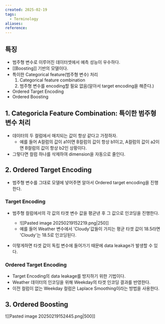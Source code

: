 ```yaml
---
created: 2025-02-19
tags:
  - Terminology
aliases: 
reference:
---
```

## 특징
- 범주형 변수로 이루어진 데이터셋에서 예측 성능이 우수하다.
- [[Boosting]] 기반의 모델이다.
- 특이한 Categorical feature(범주형 변수) 처리
	1. Categorical feature combination
	2. 범주형 변수를 encoding할 필요 없음(알아서 target encoding을 해준다.)
- Ordered Target Encoding
- Ordered Boosting

## 1. Categoricla Feature Combination: 특이한 범주형 변수 처리
- 데이터의 두 컬럼에서 매치되는 값이 항상 같다고 가정하자. 
	- 예를 들어 A컬럼의 값이 a1이면 B컬럼의 값이 항상 b1이고, A컬럼의 값이 a2이면 B컬럼의 값이 항상 b2인 상황이다.
- 그렇다면 컬럼 하나를 삭제하여 dimension을 자동으로 줄인다.

## 2. Ordered Target Encoding
- 범주형 변수를 그대로 모델에 넣어주면 알아서 Ordered target encoding을 진행한다.

### Target Encoding
- 범주형 컬럼에서의 각 값의 타겟 변수 값을 평균낸 후 그 값으로 인코딩을 진행한다.
	- ![[Pasted image 20250219152219.png|250]]
	- 예를 들어 Weather 변수에서 'Cloudy'값들이 가지는 평균 타겟 값이 18.5라면 'Cloudy'는 18.5로 인코딩된다.

- 이렇게하면 타겟 값이 독립 변수에 들어가기 때문에 data leakage가 발생할 수 있다.

### Ordered Target Encoding
- Target Encoding의 data leakage를 방지하기 위한 기법이다.
- Weather 데이터의 인코딩을 위해 Weekday의 타겟 인코딩 결과를 반영한다.
- 이전 컬럼이 없는 Weekday 컬럼은 Laplace Smoothing이라는 방법을 사용한다.


## 3. Ordered Boosting
![[Pasted image 20250219152445.png|500]]
